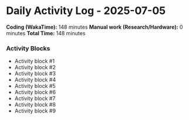 # Daily Activity Log - 2025-07-05

**Coding (WakaTime):** 148 minutes
**Manual work (Research/Hardware):** 0 minutes
**Total Time:** 148 minutes

### Activity Blocks
- Activity block #1
- Activity block #2
- Activity block #3
- Activity block #4
- Activity block #5
- Activity block #6
- Activity block #7
- Activity block #8
- Activity block #9
